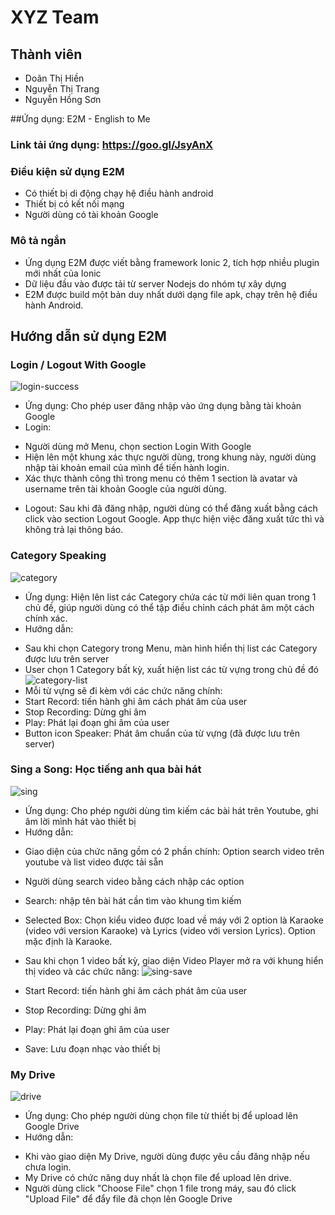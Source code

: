 # XYZ Team

## Thành viên
- Doãn Thị Hiền
- Nguyễn Thị Trang
- Nguyễn Hồng Sơn

##Ứng dụng: E2M - English to Me

### Link tải ứng dụng: https://goo.gl/JsyAnX

### Điều kiện sử dụng E2M
- Có thiết bị di động chạy hệ điều hành android
- Thiết bị có kết nối mạng
- Người dùng có tài khoản Google

### Mô tả ngắn
- Ứng dụng E2M được viết bằng framework Ionic 2, tích hợp nhiều plugin mới nhất của Ionic
- Dữ liệu đầu vào được tải từ server Nodejs do nhóm tự xây dựng
- E2M được build một bản duy nhất dưới dạng file apk, chạy trên hệ điều hành Android.

## Hướng dẫn sử dụng E2M

### Login / Logout With Google
 ![login-success](https://raw.githubusercontent.com/trangnt58/int3507-2016/master/xyz/speaking-skills/docs/images/login-success.JPG)
- Ứng dụng: Cho phép user đăng nhập vào ứng dụng bằng tài khoản Google
- Login:
 + Người dùng mở Menu, chọn section Login With Google 
 + Hiện lên một khung xác thực người dùng, trong khung này, người dùng nhập tài khoản email của mình để tiến hành login.
 + Xác thực thành công thì trong menu có thêm 1 section là avatar và username trên tài khoản Google của người dùng.
- Logout: Sau khi đã đăng nhập, người dùng có thể đăng xuất bằng cách click vào section Logout Google. App thực hiện việc đăng xuất tức thì và không trả lại thông báo.

### Category Speaking
![category](https://raw.githubusercontent.com/trangnt58/int3507-2016/master/xyz/speaking-skills/docs/images/category.JPG)
- Ứng dụng: Hiện lên list các Category chứa các từ mới liên quan trong 1 chủ đề, giúp người dùng có thể tập điều chỉnh cách phát âm một cách chính xác.
- Hướng dẫn:
 + Sau khi chọn Category trong Menu, màn hình hiển thị list các Category được lưu trên server
 + User chọn 1 Category bất kỳ, xuất hiện list các từ vựng trong chủ đề đó
 ![category-list](https://raw.githubusercontent.com/trangnt58/int3507-2016/master/xyz/speaking-skills/docs/images/category-list.JPG)
 + Mỗi từ vựng sẽ đi kèm với các chức năng chính: 
  + Start Record: tiến hành ghi âm cách phát âm của user
  + Stop Recording: Dừng ghi âm
  + Play: Phát lại đoạn ghi âm của user
  + Button icon Speaker: Phát âm chuẩn của từ vựng (đã được lưu trên server)
 
### Sing a Song: Học tiếng anh qua bài hát
![sing](https://raw.githubusercontent.com/trangnt58/int3507-2016/master/xyz/speaking-skills/docs/images/sing.JPG)
- Ứng dụng: Cho phép người dùng tìm kiếm các bài hát trên Youtube, ghi âm lời mình hát vào thiết bị
- Hướng dẫn:
 + Giao diện của chức năng gồm có 2 phần chính: Option search video trên youtube và list video được tải sẵn
 + Người dùng search video bằng cách nhập các option
  + Search: nhập tên bài hát cần tìm vào khung tìm kiếm
  + Selected Box: Chọn kiểu video được load về máy với 2 option là Karaoke (video với version Karaoke) và Lyrics (video với version Lyrics). Option mặc định là Karaoke.
  
 + Sau khi chọn 1 video bất kỳ, giao diện Video Player mở ra với khung hiển thị video và các chức năng:
 ![sing-save](https://raw.githubusercontent.com/trangnt58/int3507-2016/master/xyz/speaking-skills/docs/images/sing-save.JPG)
  + Start Record: tiến hành ghi âm cách phát âm của user
  + Stop Recording: Dừng ghi âm
  + Play: Phát lại đoạn ghi âm của user
  + Save: Lưu đoạn nhạc vào thiết bị
 
### My Drive
![drive](https://raw.githubusercontent.com/trangnt58/int3507-2016/master/xyz/speaking-skills/docs/images/drive.JPG)
- Ứng dụng: Cho phép người dùng chọn file từ thiết bị để upload lên Google Drive
- Hướng dẫn:
 + Khi vào giao diện My Drive, người dùng được yêu cầu đăng nhập nếu chưa login.
 + My Drive có chức năng duy nhất là chọn file để upload lên drive.
 + Người dùng click "Choose File" chọn 1 file trong máy, sau đó click "Upload File" để đẩy file đã chọn lên Google Drive

 
 
 
